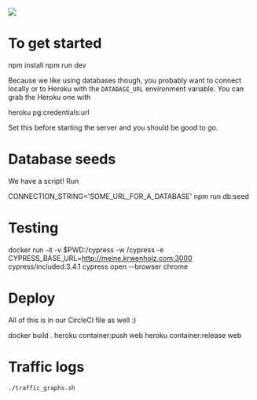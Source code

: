 ![](https://github.com/actions/hello-world/workflows/CD/badge.svg)

# To get started

npm install
npm run dev

Because we like using databases though, you probably want to connect locally or to Heroku
with the `DATABASE_URL` environment variable. You can grab the Heroku one with

heroku pg:credentials:url

Set this before starting the server and you should be good to go.

# Database seeds

We have a script! Run

CONNECTION_STRING='SOME_URL_FOR_A_DATABASE' npm run db:seed

# Testing

docker run -it -v \$PWD:/cypress -w /cypress -e CYPRESS_BASE_URL=http://meine.krwenholz.com:3000 cypress/included:3.4.1 cypress open --browser chrome

# Deploy

All of this is in our CircleCI file as well :)

docker build .
heroku container:push web
heroku container:release web

# Traffic logs

```
./traffic_graphs.sh
```
